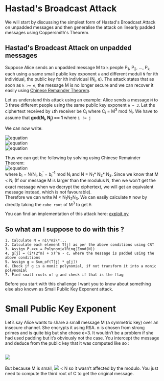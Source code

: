 # Hastad's Broadcast Attack

We will start by discussing the simplest form of Hastad's Broadcast Attack on unpadded messages and then generalise the attack on linearly padded messages using Coppersmith's Theorem.

## Hastad's Broadcast Attack on unpadded messages
Suppose Alice sends an unpadded message M to `k` people P<sub>1</sub>, P<sub>2</sub>, ..., P<sub>k</sub> each using a same small public key exponent `e` and different moduli `N` for ith individual, the public key for ith individual (N<sub>i</sub>, e). The attack states that as soon as `k >= e`, the message M is no longer secure and we can recover it easily using [Chinese Remainder Theorem](https://crypto.stanford.edu/pbc/notes/numbertheory/crt.html).

Let us understand this attack using an example: Alice sends a message `M` to 3 three different people using the same public key exponent `e = 3`. Let the ciphertext received by `i`th receiver be C<sub>i</sub> where C<sub>i</sub> = M<sup>3</sup> mod N<sub>i</sub>. We have to assume that **gcd(N<sub>i</sub>, N<sub>j</sub>) == 1** where `i != j`

We can now write:

![equation](https://github.com/noxious-dervisious/Begineer-s-Challenge/blob/master/CTF%20Challenges/HastardBroadcast/1.gif)  
![equation](https://github.com/noxious-dervisious/Begineer-s-Challenge/blob/master/CTF%20Challenges/HastardBroadcast/2.gif)  
![equation](https://github.com/noxious-dervisious/Begineer-s-Challenge/blob/master/CTF%20Challenges/HastardBroadcast/3.gif)  

Thus we can get the following by solving using Chinese Remainder Theorem:  
![equation](https://github.com/noxious-dervisious/Begineer-s-Challenge/blob/master/CTF%20Challenges/HastardBroadcast/4.gif)  
where b<sub>i</sub> = N/N<sub>i</sub>, b<sub>i</sub><sup>'</sup> = b<sub>i</sub><sup>-1</sup> mod N<sub>i</sub> and N = N<sub>1</sub>\* N<sub>2</sub>\* N<sub>3</sub>. Since we know that M < N<sub>i</sub> (If our message M is larger than the modulus N, then we won't get the exact message when we decrypt the ciphertext, we will get an equivalent message instead, which is not favourable).   
Therefore we can write M < N<sub>1</sub>N<sub>2</sub>N<sub>3</sub>. We can easily calculate `M` now by directly taking the `cube root` of M<sup>3</sup> to get `M`.

You can find an implementation of this attack here: [exploit.py](exploit.py)

## So what am I suppose to do with this ?
```
1. Calculate N = n1\*n2\*...
2. Calculate each element T[j] as per the above conditions using CRT
3. Assign P.<x> = PolynomialRing(Zmod(N))
4. g[j] = (i*(2^m) + x)^e - c, where the message is padded using the above conditions
5. Assign g = Sum_of(T[j] * g[j])
6. Check if g is a monic polynomial, if not transform it into a monic polynomial
7. Find small roots of g and check if that is the flag
```
Before you start with this challenge I want you to know about something else also known as Small Public Key Exponent attack.

# Small Public Key Exponent

Let’s say Alice wants to share a small message M (a symmetric key) over an insecure channel. She encrypts it using RSA. n is chosen from strong primes and is quite big but she chose e=3.
It wouldn’t be a problem if she had used padding but it’s obviously not the case. You intercept the message and deduce from the public key that it was computed like so :

## <img src="https://render.githubusercontent.com/render/math?math=c = m^{3}modN">

But because M is small, <img src="https://render.githubusercontent.com/render/math?math=m^{3}"> < N
 so it wasn’t affected by the modulo. You just need to compute the third root of C to get the original message.
